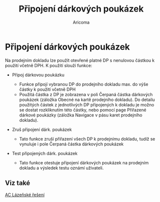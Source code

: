 ﻿---
    title: "Připojení dárkových poukázek"
    author: Aricoma
    ms.date: 04/30/2018
    ms.topic: article
    ms.prod: dynamics-nav-2017
    ms.contentlocale: cs-cz
    ms.lasthandoff: 04/30/2018
---

# Připojení dárkových poukázek

Na prodejním dokladu lze použít otevřené platné DP s nenulovou částkou k použití včetně DPH. K použití slouží funkce:
-	Připoj dárkovou poukázku
	- 	Funkce připojí vybranou DP do prodejního dokladu max. do výše částky k použití včetně DPH
	- 	Použitá částka z DP je zobrazena v poli Čerpaná částka dárkových poukázek (záložka Obecné na kartě prodejního dokladu). Do detailu použitých částek z jednotlivých DP připojených k dokladu je možno se dostat rozkliknutím této částky, nebo pomocí page Přiřazené dárkové poukázky (záložka Navigace v pásu karet prodejního dokladu).

-	Zruš připojení dárk. poukázek
	- 	Tato funkce zruší přiřazení všech DP k prodejnímu dokladu, tudíž se vynuluje i pole Čerpaná částka dárkových poukázek

-	Test připojených dárk. poukázek
	- 	Tato funkce otestuje připojení dárkových poukázek na prodejním dokladu a výsledek testu oznámí uživateli. 



## <a name="see-also"></a>Viz také
[AC Lázeňské řešení](spa-solution.md)